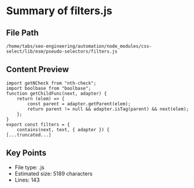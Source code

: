 # Summary of filters.js
  
## File Path
`/home/tabs/seo-engineering/automation/node_modules/css-select/lib/esm/pseudo-selectors/filters.js`

## Content Preview
```
import getNCheck from "nth-check";
import boolbase from "boolbase";
function getChildFunc(next, adapter) {
    return (elem) => {
        const parent = adapter.getParent(elem);
        return parent != null && adapter.isTag(parent) && next(elem);
    };
}
export const filters = {
    contains(next, text, { adapter }) {
[...truncated...]
```

## Key Points
- File type: .js
- Estimated size: 5189 characters
- Lines: 143
